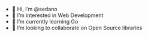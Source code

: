 - 👋 Hi, I’m @sedano
- 👀 I’m interested in Web Development
- 🌱 I’m currently learning Go
- 💞️ I’m looking to collaborate on Open Source libraries

<!---
sedano/sedano is a ✨ special ✨ repository because its `README.md` (this file) appears on your GitHub profile.
You can click the Preview link to take a look at your changes.
--->
